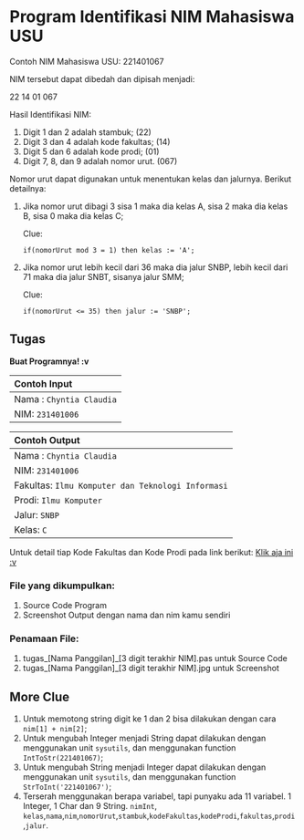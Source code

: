 # Program Identifikasi NIM Mahasiswa USU

Contoh NIM Mahasiswa USU:
221401067


NIM tersebut dapat dibedah dan dipisah menjadi:

22 14 01 067


Hasil Identifikasi NIM:
1. Digit 1 dan 2 adalah stambuk; (22)
2. Digit 3 dan 4 adalah kode fakultas; (14)
3. Digit 5 dan 6 adalah kode prodi; (01)
4. Digit 7, 8, dan 9 adalah nomor urut. (067)

Nomor urut dapat digunakan untuk menentukan kelas dan jalurnya. Berikut detailnya:
1. Jika nomor urut dibagi 3 sisa 1 maka dia kelas A, sisa 2 maka dia kelas B, sisa 0 maka dia kelas C;

   Clue:

   `if(nomorUrut mod 3 = 1) then
     kelas := 'A';`
2. Jika nomor urut lebih kecil dari 36 maka dia jalur SNBP, lebih kecil dari 71 maka dia jalur SNBT, sisanya jalur SMM;

   Clue:

   `if(nomorUrut <= 35) then
     jalur := 'SNBP';`

## Tugas
**Buat Programnya! :v**

| Contoh Input |
|:------|
|Nama : `Chyntia Claudia`|
|NIM: `231401006`|

| Contoh Output |
|:------|
|Nama : `Chyntia Claudia`|
|NIM: `231401006`|
|Fakultas: `Ilmu Komputer dan Teknologi Informasi`|
|Prodi: `Ilmu Komputer`|
|Jalur: `SNBP`|
|Kelas: `C`|

Untuk detail tiap Kode Fakultas dan Kode Prodi pada link berikut:
[Klik aja ini :v](https://docs.google.com/spreadsheets/d/1s7yNQjytmaS7Y9XYd_ASlU8oOHj4-kO9SrOfwDJXjLo/edit?usp=sharing)

### File yang dikumpulkan:
1. Source Code Program
2. Screenshot Output dengan nama dan nim kamu sendiri

### Penamaan File:
1. tugas_[Nama Panggilan]_[3 digit terakhir NIM].pas untuk Source Code
2. tugas_[Nama Panggilan]_[3 digit terakhir NIM].jpg untuk Screenshot

## More Clue
1. Untuk memotong string digit ke 1 dan 2 bisa dilakukan dengan cara `nim[1] + nim[2]`;
2. Untuk mengubah Integer menjadi String dapat dilakukan dengan menggunakan unit `sysutils`, dan menggunakan function `IntToStr(221401067)`;
3. Untuk mengubah String menjadi Integer dapat dilakukan dengan menggunakan unit `sysutils`, dan menggunakan function `StrToInt('221401067')`;
4. Terserah menggunakan berapa variabel, tapi punyaku ada 11 variabel. 1 Integer, 1 Char dan 9 String. `nimInt`, `kelas`,`nama`,`nim`,`nomorUrut`,`stambuk`,`kodeFakultas`,`kodeProdi`,`fakultas`,`prodi`,`jalur`.
